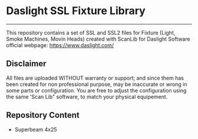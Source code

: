 # **Daslight SSL Fixture Library**
---

This repository contains a set of SSL and SSL2 files for Fixture (Light, Smoke Machines, Movin Heads) created with ScanLib for Daslight
Software official webpage: https://www.daslight.com/

## **Disclaimer**

All files are uploaded WITHOUT warranty or support; and since them has been created for non professional purpose, may be inaccurate or wrong in some parts or configuration.
You are free to adjust the configuration using the same 'Scan Lib" software, to match your physical equipement.

## **Repository Content**

- Superbeam 4x25
